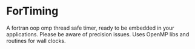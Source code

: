 # ForTiming
A fortran oop omp thread safe timer, ready to be embedded in your applications. Please be aware of precision issues. Uses OpenMP libs and routines for wall clocks.
